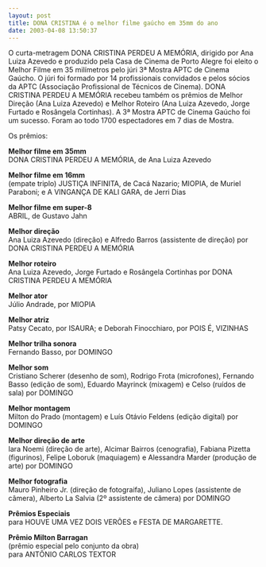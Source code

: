 ```yaml
---
layout: post
title: DONA CRISTINA é o melhor filme gaúcho em 35mm do ano
date: 2003-04-08 13:50:37
---
```

O curta-metragem DONA CRISTINA PERDEU A MEMÓRIA, dirigido por Ana Luiza Azevedo e produzido pela Casa de Cinema de Porto Alegre foi eleito o Melhor Filme em 35 milímetros pelo júri 3ª Mostra APTC de Cinema Gaúcho. O júri foi formado por 14 profissionais convidados e pelos sócios da APTC (Associação Profissional de Técnicos de Cinema). DONA CRISTINA PERDEU A MEMÓRIA recebeu também os prêmios de Melhor Direção (Ana Luiza Azevedo) e Melhor Roteiro (Ana Luiza Azevedo, Jorge Furtado e Rosângela Cortinhas). A 3ª Mostra APTC de Cinema Gaúcho foi um sucesso. Foram ao todo 1700 espectadores em 7 dias de Mostra.

Os prêmios:

**Melhor filme em 35mm**\
DONA CRISTINA PERDEU A MEMÓRIA, de Ana Luiza Azevedo

**Melhor filme em 16mm**\
(empate triplo) JUSTIÇA INFINITA, de Cacá Nazario; MIOPIA, de Muriel Paraboni; e A VINGANÇA DE KALI GARA, de Jerri Dias

**Melhor filme em super-8**\
ABRIL, de Gustavo Jahn

**Melhor direção**\
Ana Luiza Azevedo (direção) e Alfredo Barros (assistente de direção) por
DONA CRISTINA PERDEU A MEMÓRIA

**Melhor roteiro**\
Ana Luiza Azevedo, Jorge Furtado e Rosângela Cortinhas por DONA CRISTINA PERDEU A MEMÓRIA

**Melhor ator**\
Júlio Andrade, por MIOPIA

**Melhor atriz**\
Patsy Cecato, por ISAURA; e Deborah Finocchiaro, por POIS É, VIZINHAS

**Melhor trilha sonora**\
Fernando Basso, por DOMINGO

**Melhor som**\
Cristiano Scherer (desenho de som), Rodrigo Frota (microfones), Fernando Basso (edição de som), Eduardo Mayrinck (mixagem) e Celso (ruídos de sala) por DOMINGO

**Melhor montagem**\
Milton do Prado (montagem) e Luís Otávio Feldens (edição digital) por DOMINGO

**Melhor direção de arte**\
Iara Noemi (direção de arte), Alcimar Bairros (cenografia), Fabiana Pizetta (figurinos), Felipe Loboruk (maquiagem) e Alessandra Marder (produção de arte) por DOMINGO

**Melhor fotografia**\
Mauro Pinheiro Jr. (direção de fotograifa), Juliano Lopes (assistente de câmera), Alberto La Salvia (2º assistente de câmera) por DOMINGO

**Prêmios Especiais**\
para HOUVE UMA VEZ DOIS VERÕES e FESTA DE MARGARETTE.

**Prêmio Milton Barragan**\
(prêmio especial pelo conjunto da obra)\
para ANTÔNIO CARLOS TEXTOR